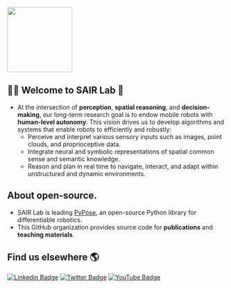 [<img src="https://github.com/sair-lab/.github/assets/8695500/2308d56a-70f5-480f-936d-379c1a744957" height="150"/>](https://sairlab.org)

## 🙋‍♀️ Welcome to SAIR Lab 🙌

- At the intersection of **perception**, **spatial reasoning**, and **decision-making**, our long-term research goal is to endow mobile robots with **human-level autonomy**. This vision drives us to develop algorithms and systems that enable robots to efficiently and robustly:
  - Perceive and interpret various sensory inputs such as images, point clouds, and proprioceptive data.
  - Integrate neural and symbolic representations of spatial common sense and semantic knowledge.
  - Reason and plan in real time to navigate, interact, and adapt within unstructured and dynamic environments.

## About open-source.

- SAIR Lab is leading [PyPose](https://github.com/pypose/pypose), an open-source Python library for differentiable robotics.
- This GitHub organization provides source code for **publications** and **teaching materials**.

## Find us elsewhere 🌎

[![Linkedin Badge](https://img.shields.io/badge/-LinkedIn-blue?style=flat&logo=Linkedin&logoColor=white&link=https://www.linkedin.com/company/sairlab)](https://www.linkedin.com/company/sairlab)
[![Twitter Badge](https://img.shields.io/badge/-Twitter-1ca0f1?style=flat&labelColor=1ca0f1&logo=twitter&logoColor=white&link=https://twitter.com/sairlab_org/)](https://twitter.com/sairlab_org/)
[![YouTube Badge](https://img.shields.io/badge/-YouTube-1ca0f1?style=flat&labelColor=1ca0f1&logo=youtube&logoColor=white&link=https://www.youtube.com/@sairlab/videos)](https://www.youtube.com/@sairlab/videos)

